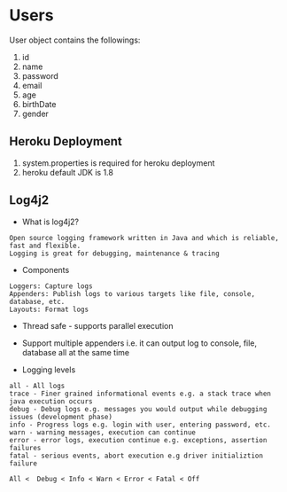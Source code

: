 # Users

User object contains the followings:
1. id
2. name
3. password
4. email
5. age
6. birthDate
7. gender

## Heroku Deployment
1. system.properties is required for heroku deployment
2. heroku default JDK is 1.8

## Log4j2
* What is log4j2? 
````
Open source logging framework written in Java and which is reliable, fast and flexible.
Logging is great for debugging, maintenance & tracing
````
* Components
````
Loggers: Capture logs
Appenders: Publish logs to various targets like file, console, database, etc.
Layouts: Format logs
````
* Thread safe - supports parallel execution
* Support multiple appenders i.e. it can output log to console, file, database all at the same time

* Logging levels
````
all - All logs
trace - Finer grained informational events e.g. a stack trace when java execution occurs
debug - Debug logs e.g. messages you would output while debugging issues (development phase)
info - Progress logs e.g. login with user, entering password, etc.
warn - warning messages, execution can continue
error - error logs, execution continue e.g. exceptions, assertion failures
fatal - serious events, abort execution e.g driver initializtion failure

All <  Debug < Info < Warn < Error < Fatal < Off
````

